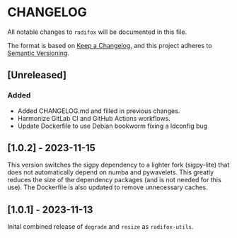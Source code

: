 # CHANGELOG

All notable changes to `radifox` will be documented in this file.

The format is based on [Keep a Changelog](https://keepachangelog.com/en/1.0.0/),
and this project adheres to [Semantic Versioning](https://semver.org/spec/v2.0.0.html).

## [Unreleased]

### Added
 - Added CHANGELOG.md and filled in previous changes.
 - Harmonize GitLab CI and GitHub Actions workflows. 
 - Update Dockerfile to use Debian bookworm fixing a ldconfig bug


## [1.0.2] - 2023-11-15
This version switches the sigpy dependency to a lighter fork (sigpy-lite) that does not automatically depend on numba and pywavelets.
This greatly reduces the size of the dependency packages (and is not needed for this use).
The Dockerfile is also updated to remove unnecessary caches.

## [1.0.1] - 2023-11-13
Inital combined release of `degrade` and `resize` as `radifox-utils`.